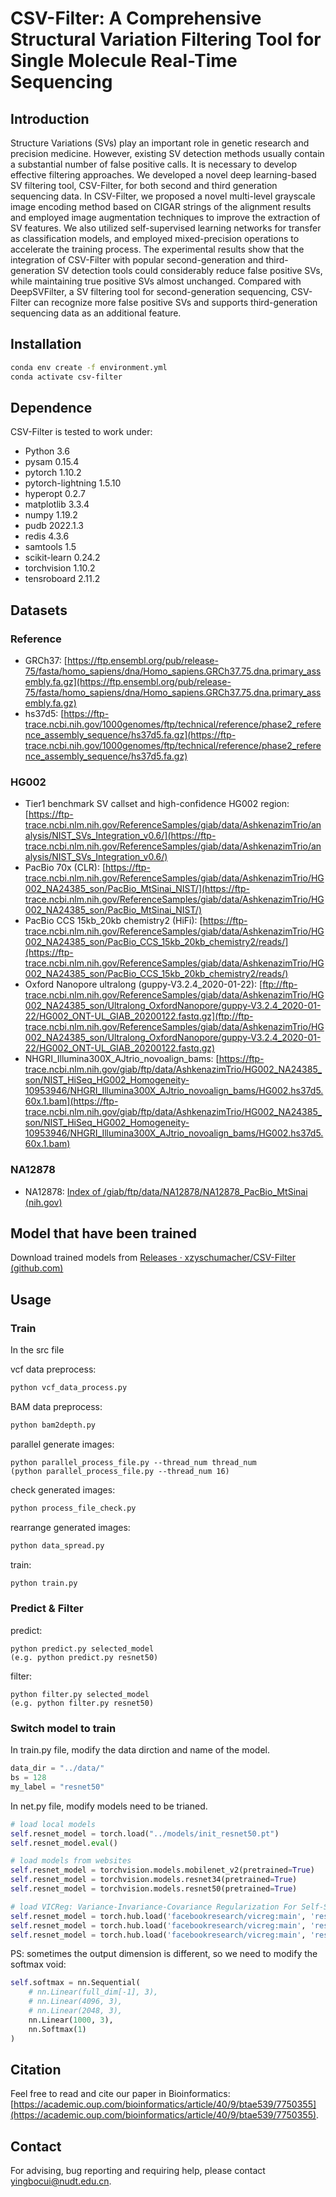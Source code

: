 # CSV-Filter: A Comprehensive Structural Variation Filtering Tool for Single Molecule Real-Time Sequencing

## Introduction

Structure Variations (SVs) play an important role in genetic research and precision medicine. However, existing SV detection methods usually contain a substantial number of false positive calls. It is necessary to develop effective filtering approaches. We developed a novel deep learning-based SV filtering tool, CSV-Filter, for both second and third generation sequencing data.
In CSV-Filter, we proposed a novel multi-level grayscale image encoding method based on CIGAR strings of the alignment results and employed image augmentation techniques to improve the extraction of SV features. We also utilized self-supervised learning networks for transfer as classification models, and employed mixed-precision operations to accelerate the training process.
The experimental results show that the integration of CSV-Filter with popular second-generation and third-generation SV detection tools could considerably reduce false positive SVs, while maintaining true positive SVs almost unchanged.
Compared with DeepSVFilter, a SV filtering tool for second-generation sequencing, CSV-Filter can recognize more false positive SVs and supports third-generation sequencing data as an additional feature. 

## Installation

```bash
conda env create -f environment.yml
conda activate csv-filter
```

## Dependence

CSV-Filter is tested to work under:

* Python 3.6
* pysam 0.15.4
* pytorch 1.10.2 
* pytorch-lightning 1.5.10
* hyperopt 0.2.7 
* matplotlib 3.3.4
* numpy 1.19.2
* pudb 2022.1.3
* redis 4.3.6
* samtools 1.5
* scikit-learn 0.24.2
* torchvision 1.10.2
* tensroboard 2.11.2 

## Datasets

### Reference

* GRCh37: [https://ftp.ensembl.org/pub/release-75/fasta/homo_sapiens/dna/Homo_sapiens.GRCh37.75.dna.primary_assembly.fa.gz](https://ftp.ensembl.org/pub/release-75/fasta/homo_sapiens/dna/Homo_sapiens.GRCh37.75.dna.primary_assembly.fa.gz)
* hs37d5: [https://ftp-trace.ncbi.nih.gov/1000genomes/ftp/technical/reference/phase2_reference_assembly_sequence/hs37d5.fa.gz](https://ftp-trace.ncbi.nih.gov/1000genomes/ftp/technical/reference/phase2_reference_assembly_sequence/hs37d5.fa.gz)

### HG002

* Tier1 benchmark SV callset and high-confidence HG002 region: [https://ftp-trace.ncbi.nlm.nih.gov/ReferenceSamples/giab/data/AshkenazimTrio/analysis/NIST_SVs_Integration_v0.6/](https://ftp-trace.ncbi.nlm.nih.gov/ReferenceSamples/giab/data/AshkenazimTrio/analysis/NIST_SVs_Integration_v0.6/)
* PacBio 70x (CLR): [https://ftp-trace.ncbi.nlm.nih.gov/ReferenceSamples/giab/data/AshkenazimTrio/HG002_NA24385_son/PacBio_MtSinai_NIST/](https://ftp-trace.ncbi.nlm.nih.gov/ReferenceSamples/giab/data/AshkenazimTrio/HG002_NA24385_son/PacBio_MtSinai_NIST/)
* PacBio CCS 15kb\_20kb chemistry2 (HiFi): [https://ftp-trace.ncbi.nlm.nih.gov/ReferenceSamples/giab/data/AshkenazimTrio/HG002_NA24385_son/PacBio_CCS_15kb_20kb_chemistry2/reads/](https://ftp-trace.ncbi.nlm.nih.gov/ReferenceSamples/giab/data/AshkenazimTrio/HG002_NA24385_son/PacBio_CCS_15kb_20kb_chemistry2/reads/)
* Oxford Nanopore ultralong (guppy-V3.2.4\_2020-01-22): [ftp://ftp-trace.ncbi.nlm.nih.gov/ReferenceSamples/giab/data/AshkenazimTrio/HG002_NA24385_son/Ultralong_OxfordNanopore/guppy-V3.2.4_2020-01-22/HG002_ONT-UL_GIAB_20200122.fastq.gz](ftp://ftp-trace.ncbi.nlm.nih.gov/ReferenceSamples/giab/data/AshkenazimTrio/HG002_NA24385_son/Ultralong_OxfordNanopore/guppy-V3.2.4_2020-01-22/HG002_ONT-UL_GIAB_20200122.fastq.gz)
* NHGRI_Illumina300X_AJtrio_novoalign_bams: [https://ftp-trace.ncbi.nlm.nih.gov/giab/ftp/data/AshkenazimTrio/HG002_NA24385_son/NIST_HiSeq_HG002_Homogeneity-10953946/NHGRI_Illumina300X_AJtrio_novoalign_bams/HG002.hs37d5.60x.1.bam](https://ftp-trace.ncbi.nlm.nih.gov/giab/ftp/data/AshkenazimTrio/HG002_NA24385_son/NIST_HiSeq_HG002_Homogeneity-10953946/NHGRI_Illumina300X_AJtrio_novoalign_bams/HG002.hs37d5.60x.1.bam)

### NA12878

* NA12878: [Index of /giab/ftp/data/NA12878/NA12878_PacBio_MtSinai (nih.gov)](https://ftp.ncbi.nlm.nih.gov/giab/ftp/data/NA12878/NA12878_PacBio_MtSinai/)

## Model that have been trained

Download trained models from [Releases · xzyschumacher/CSV-Filter (github.com)](https://github.com/xzyschumacher/CSV-Filter/releases)

## Usage

### Train

In the src file

vcf data preprocess:
```bash
python vcf_data_process.py
```

BAM data preprocess:
```bash
python bam2depth.py
```

parallel generate images:
```
python parallel_process_file.py --thread_num thread_num  
(python parallel_process_file.py --thread_num 16)
```

check generated images:
```bash
python process_file_check.py
```

rearrange generated images:
```bash
python data_spread.py
```

train:
```bash
python train.py
```

### Predict & Filter

predict:
```
python predict.py selected_model
(e.g. python predict.py resnet50)
```

filter:
```
python filter.py selected_model
(e.g. python filter.py resnet50)
```

### Switch model to train

In train.py file, modify the data dirction and name of the model.
```python
data_dir = "../data/"
bs = 128
my_label = "resnet50"
```

In net.py file, modify models need to be trianed.
```python
# load local models
self.resnet_model = torch.load("../models/init_resnet50.pt")
self.resnet_model.eval()

# load models from websites
self.resnet_model = torchvision.models.mobilenet_v2(pretrained=True)
self.resnet_model = torchvision.models.resnet34(pretrained=True)
self.resnet_model = torchvision.models.resnet50(pretrained=True)

# load VICReg: Variance-Invariance-Covariance Regularization For Self-Supervised Learning
self.resnet_model = torch.hub.load('facebookresearch/vicreg:main', 'resnet50')
self.resnet_model = torch.hub.load('facebookresearch/vicreg:main', 'resnet50x2')
self.resnet_model = torch.hub.load('facebookresearch/vicreg:main', 'resnet200x2')
```

PS: sometimes the output dimension is different, so we need to modify the softmax void:
```python
self.softmax = nn.Sequential(
    # nn.Linear(full_dim[-1], 3),
    # nn.Linear(4096, 3),
    # nn.Linear(2048, 3),
    nn.Linear(1000, 3),
    nn.Softmax(1)
)
```

## Citation

Feel free to read and cite our paper in Bioinformatics: [https://academic.oup.com/bioinformatics/article/40/9/btae539/7750355](https://academic.oup.com/bioinformatics/article/40/9/btae539/7750355).

## Contact

For advising, bug reporting and requiring help, please contact [yingbocui@nudt.edu.cn](yingbocui@nudt.edu.cn).
